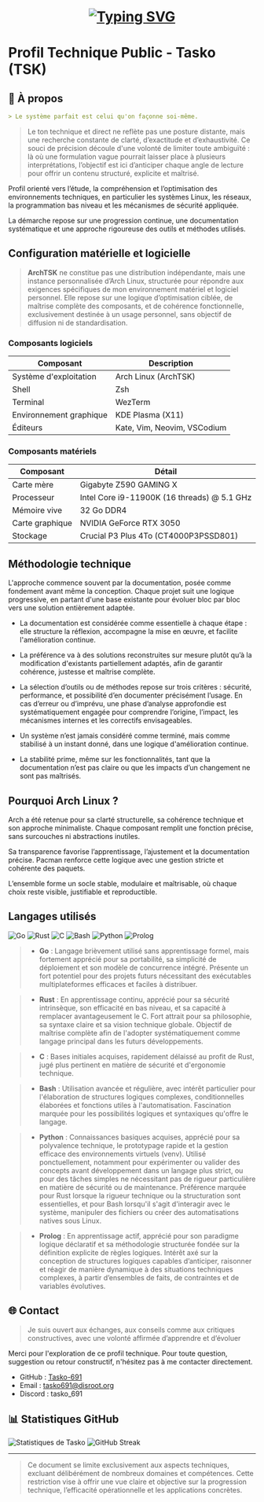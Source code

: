 <h1 align="center">
  <a href="https://git.io/typing-svg"><img src="https://readme-typing-svg.demolab.com?font=Fira+Code&pause=1000&color=F70000&center=true&vCenter=true&width=435&lines=Hi%2C+I'm+Tasko" alt="Typing SVG" /></a>
</h1>

# Profil Technique Public - Tasko (TSK)


## 📝 À propos

```markdown
> Le système parfait est celui qu'on façonne soi-même.
```
> Le ton technique et direct ne reflète pas une posture distante, mais une recherche constante de clarté, d’exactitude et d’exhaustivité. Ce souci de précision découle d'une volonté de limiter toute ambiguïté : là où une formulation vague pourrait laisser place à plusieurs interprétations, l’objectif est ici d’anticiper chaque angle de lecture pour offrir un contenu structuré, explicite et maîtrisé.

Profil orienté vers l’étude, la compréhension et l’optimisation des environnements techniques, en particulier les systèmes Linux, les réseaux, la programmation bas niveau et les mécanismes de sécurité appliquée. 

La démarche repose sur une progression continue, une documentation systématique et une approche rigoureuse des outils et méthodes utilisés.

## Configuration matérielle et logicielle

> **ArchTSK** ne constitue pas une distribution indépendante, mais une instance personnalisée d’Arch Linux, structurée pour répondre aux exigences spécifiques de mon environnement matériel et logiciel personnel. Elle repose sur une logique d’optimisation ciblée, de maîtrise complète des composants, et de cohérence fonctionnelle, exclusivement destinée à un usage personnel, sans objectif de diffusion ni de standardisation.

### Composants logiciels

| Composant              | Description                              |
|------------------------|------------------------------------------|
| Système d'exploitation | Arch Linux (ArchTSK)                     |
| Shell                  | Zsh                                      |
| Terminal               | WezTerm                                  |
| Environnement graphique| KDE Plasma (X11)                         |
| Éditeurs               | Kate, Vim, Neovim, VSCodium              |

### Composants matériels

| Composant        | Détail                                     |
|------------------|--------------------------------------------|
| Carte mère       | Gigabyte Z590 GAMING X                     |
| Processeur       | Intel Core i9-11900K (16 threads) @ 5.1 GHz|
| Mémoire vive     | 32 Go DDR4                                 |
| Carte graphique  | NVIDIA GeForce RTX 3050                    |
| Stockage         | Crucial P3 Plus 4To (CT4000P3PSSD801)      |


## Méthodologie technique

L'approche commence souvent par la documentation, posée comme fondement avant même la conception. Chaque projet suit une logique progressive, en partant d'une base existante pour évoluer bloc par bloc vers une solution entièrement adaptée.

- La documentation est considérée comme essentielle à chaque étape : elle structure la réflexion, accompagne la mise en œuvre, et facilite l'amélioration continue.

- La préférence va à des solutions reconstruites sur mesure plutôt qu’à la modification d'existants partiellement adaptés, afin de garantir cohérence, justesse et maîtrise complète.

- La sélection d’outils ou de méthodes repose sur trois critères : sécurité, performance, et possibilité d’en documenter précisément l’usage. En cas d’erreur ou d’imprévu, une phase d’analyse approfondie est systématiquement engagée pour comprendre l’origine, l’impact, les mécanismes internes et les correctifs envisageables.

- Un système n’est jamais considéré comme terminé, mais comme stabilisé à un instant donné, dans une logique d'amélioration continue.

- La stabilité prime, même sur les fonctionnalités, tant que la documentation n’est pas claire ou que les impacts d’un changement ne sont pas maîtrisés.


## Pourquoi Arch Linux ?

Arch a été retenue pour sa clarté structurelle, sa cohérence technique et son approche minimaliste. Chaque composant remplit une fonction précise, sans surcouches ni abstractions inutiles.

Sa transparence favorise l’apprentissage, l’ajustement et la documentation précise. Pacman renforce cette logique avec une gestion stricte et cohérente des paquets.

L’ensemble forme un socle stable, modulaire et maîtrisable, où chaque choix reste visible, justifiable et reproductible.

## Langages utilisés

![Go](https://img.shields.io/badge/Go-00ADD8?style=for-the-badge&logo=go&logoColor=white)
![Rust](https://img.shields.io/badge/Rust-000000?style=for-the-badge&logo=rust&logoColor=white)
![C](https://img.shields.io/badge/C-A8B9CC?style=for-the-badge&logo=c&logoColor=white)
![Bash](https://img.shields.io/badge/Bash-4EAA25?style=for-the-badge&logo=gnu-bash&logoColor=white)
![Python](https://img.shields.io/badge/Python-3776AB?style=for-the-badge&logo=python&logoColor=white)
![Prolog](https://img.shields.io/badge/Prolog-D90429?style=for-the-badge&logoColor=white)

>- **Go** : Langage brièvement utilisé sans apprentissage formel, mais fortement apprécié pour sa portabilité, sa simplicité de déploiement et son modèle de concurrence intégré. Présente un fort potentiel pour des projets futurs nécessitant des exécutables multiplateformes efficaces et faciles à distribuer.

>- **Rust** : En apprentissage continu, apprécié pour sa sécurité intrinsèque, son efficacité en bas niveau, et sa capacité à remplacer avantageusement le C. Fort attrait pour sa philosophie, sa syntaxe claire et sa vision technique globale. Objectif de maîtrise complète afin de l'adopter systématiquement comme langage principal dans les futurs développements.

>- **C** : Bases initiales acquises, rapidement délaissé au profit de Rust, jugé plus pertinent en matière de sécurité et d'ergonomie technique.

>- **Bash** : Utilisation avancée et régulière, avec intérêt particulier pour l'élaboration de structures logiques complexes, conditionnelles élaborées et fonctions utiles à l'automatisation. Fascination marquée pour les possibilités logiques et syntaxiques qu'offre le langage.

>- **Python** : Connaissances basiques acquises, apprécié pour sa polyvalence technique, le prototypage rapide et la gestion efficace des environnements virtuels (venv). Utilisé ponctuellement, notamment pour expérimenter ou valider des concepts avant développement dans un langage plus strict, ou pour des tâches simples ne nécessitant pas de rigueur particulière en matière de sécurité ou de maintenance. Préférence marquée pour Rust lorsque la rigueur technique ou la structuration sont essentielles, et pour Bash lorsqu'il s'agit d'interagir avec le système, manipuler des fichiers ou créer des automatisations natives sous Linux.

>- **Prolog** : En apprentissage actif, apprécié pour son paradigme logique déclaratif et sa méthodologie structurée fondée sur la définition explicite de règles logiques. Intérêt axé sur la conception de structures logiques capables d’anticiper, raisonner et réagir de manière dynamique à des situations techniques complexes, à partir d’ensembles de faits, de contraintes et de variables évolutives.

## 🌐 Contact

> Je suis ouvert aux échanges, aux conseils comme aux critiques constructives, avec une volonté affirmée d’apprendre et d’évoluer

Merci pour l'exploration de ce profil technique. Pour toute question, suggestion ou retour constructif, n'hésitez pas à me contacter directement.


- GitHub : [Tasko-691](https://github.com/Tasko-691)
- Email : [tasko691@disroot.org](mailto:tasko691@disroot.org)
- Discord : tasko_691

## 📊 Statistiques GitHub

![Statistiques de Tasko](https://github-readme-stats.vercel.app/api?username=Tasko-691&show_icons=true&theme=shadow_red&include_all_commits=true)
![GitHub Streak](https://github-readme-streak-stats.herokuapp.com/?user=Tasko-691&theme=shadow_red&include_all_commits=true)

---

> Ce document se limite exclusivement aux aspects techniques, excluant délibérément de nombreux domaines et compétences. Cette restriction vise à offrir une vue claire et objective sur la progression technique, l’efficacité opérationnelle et les applications concrètes.